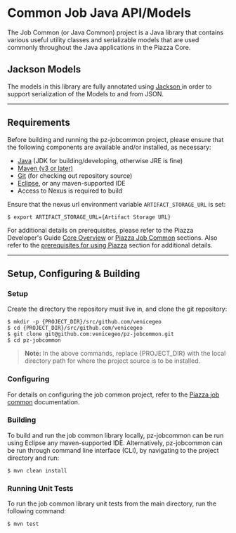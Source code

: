 # Common Job Java API/Models

The Job Common (or Java Common) project is a Java library that contains various useful utility classes and serializable models that are used commonly throughout the Java applications in the Piazza Core.

## Jackson Models

The models in this library are fully annotated using [Jackson ](https://github.com/FasterXML/jackson) in order to support serialization of the Models to and from JSON. 

***
## Requirements
Before building and running the pz-jobcommon project, please ensure that the following components are available and/or installed, as necessary:
- [Java](http://www.oracle.com/technetwork/java/javase/downloads/index.html) (JDK for building/developing, otherwise JRE is fine)
- [Maven (v3 or later)](https://maven.apache.org/install.html)
- [Git](https://git-scm.com/book/en/v2/Getting-Started-Installing-Git) (for checking out repository source)
- [Eclipse](https://www.eclipse.org/downloads/), or any maven-supported IDE
- Access to Nexus is required to build

Ensure that the nexus url environment variable `ARTIFACT_STORAGE_URL` is set:

	$ export ARTIFACT_STORAGE_URL={Artifact Storage URL}

For additional details on prerequisites, please refer to the Piazza Developer's Guide [Core Overview](https://github.com/venicegeo/pz-docs/blob/master/documents/devguide/devguide/02-pz-core.md) or [Piazza Job Common](https://github.com/venicegeo/pz-docs/blob/master/documents/devguide/16-job-common.md) sections. Also refer to the [prerequisites for using Piazza](https://github.com/venicegeo/pz-docs/blob/master/documents/devguide/03-jobs.md) section for additional details.

***
## Setup, Configuring & Building

### Setup

Create the directory the repository must live in, and clone the git repository:

    $ mkdir -p {PROJECT_DIR}/src/github.com/venicegeo
	$ cd {PROJECT_DIR}/src/github.com/venicegeo
    $ git clone git@github.com:venicegeo/pz-jobcommon.git
    $ cd pz-jobcommon

>__Note:__ In the above commands, replace {PROJECT_DIR} with the local directory path for where the project source is to be installed.

### Configuring

For details on configuring the job common project, refer to the [Piazza job common](http://pz-docs.int.dev.east.paas.geointservices.io/devguide/16-job-common/) documentation.

### Building

To build and run the job common library locally, pz-jobcommon can be run using Eclipse any maven-supported IDE. Alternatively, pz-jobcommon can be run through command line interface (CLI), by navigating to the project directory and run:

    $ mvn clean install

### Running Unit Tests

To run the job common library unit tests from the main directory, run the following command:

	$ mvn test

